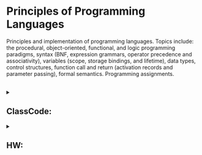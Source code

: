 # Principles of Programming Languages

Principles and implementation of programming languages. Topics include: the procedural, object-oriented, functional, and logic programming paradigms, syntax (BNF, expression grammars, operator precedence and associativity), variables (scope, storage bindings, and lifetime), data types, control structures, function call and return (activation records and parameter passing), formal semantics. Programming assignments. 

<br>

<Details>
<summary>

## ClassCode:

</summary>
<pre>

### [DifferentEcstaticOrigin](https://github.com/iakil/CSCI316_Principles-of-Programming-Languages/tree/main/ClassCode/DifferentEcstaticOrigin)

### [DroopyAggressiveCharactermapping](https://github.com/iakil/CSCI316_Principles-of-Programming-Languages/tree/main/ClassCode/DroopyAggressiveCharactermapping)

### [GoldenLopsidedDifferences](https://github.com/iakil/CSCI316_Principles-of-Programming-Languages/tree/main/ClassCode/GoldenLopsidedDifferences)
</pre>
</details>


<details> 
<summary>

## HW:

</summary>
<pre>

##### Here is all of my HW descriptions.

## HW:
[HW1](https://github.com/iakil/CSCI316_Principles-of-Programming-Languages/blob/main/HW/A_Bhuiyan_HW1.py) [HW2](https://github.com/iakil/CSCI316_Principles-of-Programming-Languages/blob/main/HW/A_Bhuiyan_HW2.py) [HW3](https://github.com/iakil/CSCI316_Principles-of-Programming-Languages/blob/main/HW/A_Bhuiyan_HW3.py) [HW4](https://github.com/iakil/CSCI316_Principles-of-Programming-Languages/blob/main/HW/A_Bhuiyan_HW4.py) [HW5](https://github.com/iakil/CSCI316_Principles-of-Programming-Languages/blob/main/HW/A_Bhuiyan_HW5.py)
</pre>
<details>
<summary> 
 HW1    
</summary>
<pre>

## HW 1: Find the area of a circle in Python

Here is a [link](https://replit.com/@JoshuaWaxman/DifferentEcstaticOrigin#main.py) [(alt)](https://github.com/iakil/CSCI316_Principles-of-Programming-Languages/tree/main/ClassCode/DifferentEcstaticOrigin) to my REPL:

There, you will find the following code (towards the bottom):

```python
def compute_area_circle():
    # put your name in a comment here
  
    # make definitions here
    radius:int = 0
 
    # get the radius using a function
 
    # processing using a function
    # output the area here by calling a function
 
    pass
compute_area_circle()

```

Create your own public REPL. (If you want, name the file hw1.py or something like that.) 
Start recording using Chrome DevTools Recorder tool. Copy the above code into the REPL.
Modify the code so it has your own name in the first comment. Also, after each of the subsequent comments, call a function. That function can either be a nested function (in which case you will likely have to use the nonlocal keyword to access radius and PI), or a function outside of compute_area_circle() (in which case you will likely have to use the global keyword to access radius and / or PI).

 To submit:
1) The Python file (ending in .py)
2) The link to your own REPL (as a comment, perhaps on the assignment if this is possible).
3) The exported JSON for your recording. (I'll be able to lightly edit it and then replay the recording myself.)
</pre>
</details>
<details>
<summary> 
 HW2    
</summary>
<pre>

## HW 2: Add exponent to CFG

Here is a [link](https://replit.com/@JoshuaWaxman/DroopyAggressiveCharactermapping#main.py) [(alt)](https://github.com/iakil/CSCI316_Principles-of-Programming-Languages/tree/main/ClassCode/DroopyAggressiveCharactermapping/main.py) to my REPL:

```python
from nltk import CFG
import nltk
grammar = nltk.CFG.fromstring("""
S -> Expression
Expression -> Expression PlusMinus Term | Term
Term -> Factor | Term TimesDivide Factor
Factor -> 'X' | 'Y' | 'Z'                              
PlusMinus -> '+' | '-'
TimesDivide -> '*' | '/'                  
""")
print('The productions are:', grammar.productions())
from nltk import ChartParser
parser = ChartParser(grammar)
sentence = 'X + Y * Z'.split()
print('The statement is', sentence)
for tree in parser.parse(sentence):
    print(tree)
    tree.draw()
```

Create your own public REPL, or use the same one as before. (Just don't lose previous content. Perhaps rename your old one as hw1.py instead of main. Start recording using Chrome DevTools Recorder tool. Copy the above code into the REPL.
Modify the code so it has your own name in a comment. Also, change the context free grammar (in the multiline string) so that it will also support an exponentiation operator. Recall that exponent has greater precedence than multiplication and division. Also, modify the sentence (in the line sentence = ...) so that it also involves your exponentiation operator.
To submit:

1) The Python file (ending in .py)
2) The link to your own REPL (as a comment, perhaps on the assignment if this is possible).
3) The exported JSON for your recording. (I'll be able to lightly edit it and then replay the recording myself.)
</pre>
</details>
<details>
<summary> 
 HW3   
</summary>
<pre>

## HW 3: Modify PLY calc code

You can access the code for this assignment here, at replit: [link](https://replit.com/@JoshuaWaxman/GoldenLopsidedDifferences#main.py) [(alt)](https://github.com/iakil/CSCI316_Principles-of-Programming-Languages/tree/main/ClassCode/GoldenLopsidedDifferences/main.py)

Modify the code to support the following three bits of functionality.
1) Change the NUMBER token so that it supports floats (with a single decimal point) and not just ints. It should still recognize ints (like 5), so the single decimal point should be optional in your regex portion of the code. 
2) Add a binary operator of == to do comparison. If the two operands are equal, then it should evaluate to 1.0. Otherwise it should evaluate to 0.0.
3) At a ternary elvis operator ?: which works like the question mark - colon in C++. That is, in x ? y : z, if the expression represented by x evaluates to non-zero, then the entire expression evaluates to y. Otherwise, the entire expression evaluates to z. Note that x, y and z need not be individual variables (that is, NAME) but are expressions. Since this is a ternary operator rather than binary, I would recommend copying the entire p_ function for binop, renaming it for ternary, and modifying that.
</pre>
</details>
</details>